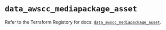 # `data_awscc_mediapackage_asset`

Refer to the Terraform Registory for docs: [`data_awscc_mediapackage_asset`](https://registry.terraform.io/providers/hashicorp/awscc/0.70.0/docs/data-sources/mediapackage_asset).
